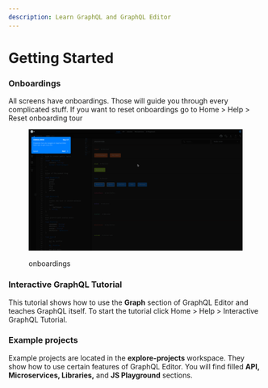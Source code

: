 ```yaml
---
description: Learn GraphQL and GraphQL Editor
---
```


# Getting Started

### Onboardings

All screens have onboardings. Those will guide you through every complicated stuff. If you want to reset onboardings go to Home > Help > Reset onboarding tour

<figure><img src="../.gitbook/assets/onboardings prod.gif" alt=""><figcaption><p>onboardings</p></figcaption></figure>

### Interactive GraphQL Tutorial

This tutorial shows how to use the **Graph** section of GraphQL Editor and teaches GraphQL itself. To start the tutorial click Home > Help > Interactive GraphQL Tutorial.

### Example projects

Example projects are located in the **explore-projects** workspace. They show how to use certain features of GraphQL Editor. You will find filled **API, Microservices, Libraries,** and **JS Playground** sections.
